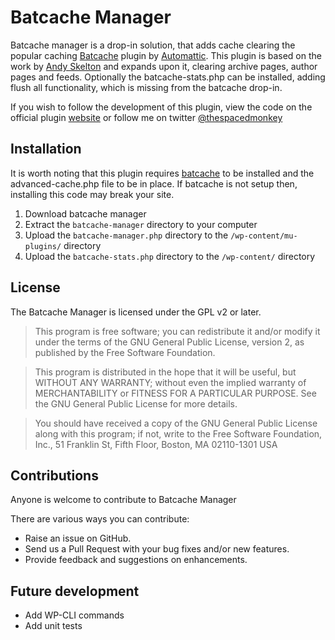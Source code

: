 Batcache Manager
================

Batcache manager is a drop-in solution, that adds cache clearing the popular caching [Batcache](https://github.com/Automattic/batcache) plugin by [Automattic](http://automattic.com/). This plugin is based on the work by [Andy Skelton](http://andyskelton.com/) and expands upon it, clearing archive pages, author pages and feeds. Optionally the batcache-stats.php can be installed, adding flush all functionality, which is missing from the batcache drop-in.

If you wish to follow the development of this plugin, view the code on the official plugin [website](http://www.jonathandavidharris.co.uk "website") or follow me on twitter [@thespacedmonkey](https://twitter.com/thespacedmonkey)


## Installation

It is worth noting that this plugin requires [batcache](https://github.com/Automattic/batcache) to be installed and the advanced-cache.php file to be in place. If batcache is not setup then, installing this code may break your site. 

1. Download batcache manager
2. Extract the `batcache-manager` directory to your computer
3. Upload the `batcache-manager.php` directory to the `/wp-content/mu-plugins/` directory
4. Upload the `batcache-stats.php` directory to the `/wp-content/` directory

## License

The Batcache Manager is licensed under the GPL v2 or later.

> This program is free software; you can redistribute it and/or modify
it under the terms of the GNU General Public License, version 2, as
published by the Free Software Foundation.

> This program is distributed in the hope that it will be useful,
but WITHOUT ANY WARRANTY; without even the implied warranty of
MERCHANTABILITY or FITNESS FOR A PARTICULAR PURPOSE.  See the
GNU General Public License for more details.

> You should have received a copy of the GNU General Public License
along with this program; if not, write to the Free Software
Foundation, Inc., 51 Franklin St, Fifth Floor, Boston, MA  02110-1301  USA


## Contributions

Anyone is welcome to contribute to Batcache Manager

There are various ways you can contribute:

* Raise an issue on GitHub.
* Send us a Pull Request with your bug fixes and/or new features.
* Provide feedback and suggestions on enhancements.

## Future development 

* Add WP-CLI commands
* Add unit tests